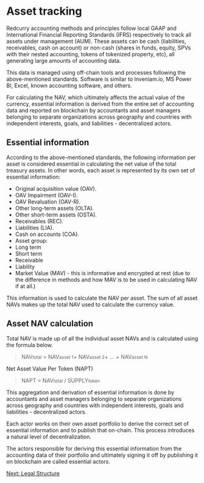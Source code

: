 # Asset tracking
Redcurry accounting methods and principles follow local GAAP and International Financial Reporting Standards (IFRS) respectively to track all assets under management (AUM). These assets can be cash (liabilities, receivables, cash on account) or non-cash (shares in funds, equity, SPVs with their nested accounting, tokens of tokenized property, etc), all generating large amounts of accounting data.

This data is managed using off-chain tools and processes following the above-mentioned standards. Software is similar to Inveniam.io, MS Power BI, Excel, known accounting software, and others.

For calculating the NAV, which ultimately affects the actual value of the currency, essential information is derived from the entire set of accounting data and reported on blockchain by accountants and asset managers belonging to separate organizations across geography and countries with independent interests, goals, and liabilities - decentralized actors.

## Essential information
According to the above-mentioned standards, the following information per asset is considered essential in calculating the net value of the total treasury assets. In other words, each asset is represented by its own set of essential information:

* Original acquisition value (OAV).
* OAV Impairment (OAV-I).
* OAV Revaluation (OAV-R).
* Other long-term assets (OLTA).
* Other short-term assets (OSTA).
* Receivables (REC).
* Liabilities (LIA).
* Cash on accounts (COA).
* Asset group:
* Long term
* Short term
* Receivable
* Liability
* Market Value (MAV) - this is informative and encrypted at rest (due to the difference in methods and how MAV is to be used in calculating NAV if at all.)

This information is used to calculate the NAV per asset. The sum of all asset NAVs makes up the total NAV used to calculate the currency value.

## Asset NAV calculation
Total NAV is made up of all the individual asset NAVs and is calculated using the formula below.
> NAV<small>total</small> = NAV<small>asset 1</small>+ NAV<small>asset 2</small>+ ... + NAV<small>asset N</small>

Net Asset Value Per Token (NAPT)
> NAPT = NAV<small>total</small> / SUPPLY<small>token</small>

This aggregation and derivation of essential information is done by accountants and asset managers belonging to separate organizations across geography and countries with independent interests, goals and liabilities - decentralized actors.

Each actor works on their own asset portfolio to derive the correct set of essential information and to publish that on-chain. This process introduces a natural level of decentralization. 

The actors responsible for deriving this essential information from the accounting data of their portfolio and ultimately signing it off by publishing it on blockchain are called essential actors.

[Next: Legal Structure](/asset/legal/overview.md)
